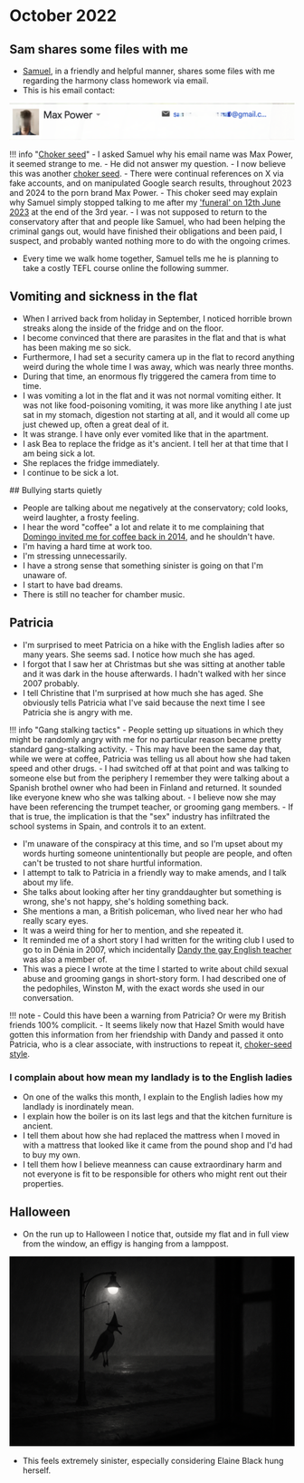 # October 2022

## Sam shares some files with me

- [Samuel](september.md#harmony), in a friendly and helpful manner, shares some files with me regarding the harmony class homework via email.
- This is his email contact:

![Samuel's email](../../content/images/max-power.png)

!!! info "[Choker seed](march.md#planting-the-choker-seeds)"
    - I asked Samuel why his email name was Max Power, it seemed strange to me.
    - He did not answer my question.
    - I now believe this was another [choker seed](march.md#planting-the-choker-seeds).
    - There were continual references on X via fake accounts, and on manipulated Google search results, throughout 2023 and 2024 to the porn brand Max Power.
    - This choker seed may explain why Samuel simply stopped talking to me after my ['funeral' on 12th June 2023](../2023/june.md#monday-12th-june-2023) at the end of the 3rd year. 
    - I was not supposed to return to the conservatory after that and people like Samuel, who had been helping the criminal gangs out, would have finished their obligations and been paid, I suspect, and probably wanted nothing more to do with the ongoing crimes.

- Every time we walk home together, Samuel tells me he is planning to take a costly TEFL course online the following summer.

## Vomiting and sickness in the flat

- When I arrived back from holiday in September, I noticed horrible brown streaks along the inside of the fridge and on the floor.
- I become convinced that there are parasites in the flat and that is what has been making me so sick.
- Furthermore, I had set a security camera up in the flat to record anything weird during the whole time I was away, which was nearly three months.
- During that time, an enormous fly triggered the camera from time to time.
- I was vomiting a lot in the flat and it was not normal vomiting either. It was not like food-poisoning vomiting, it was more like anything I ate just sat in my stomach, digestion not starting at all, and it would all come up just chewed up, often a great deal of it. 
- It was strange. I have only ever vomited like that in the apartment.
- I ask Bea to replace the fridge as it's ancient. I tell her at that time that I am being sick a lot.
- She replaces the fridge immediately.
- I continue to be sick a lot.

## Bullying starts quietly

- People are talking about me negatively at the conservatory; cold looks, weird laughter, a frosty feeling.
- I hear the word "coffee" a lot and relate it to me complaining that [Domingo invited me for coffee back in 2014](../early-years/2014.md#he-gets-to-me), and he shouldn't have.
- I'm having a hard time at work too.
- I'm stressing unnecessarily.
- I have a strong sense that something sinister is going on that I'm unaware of. 
- I start to have bad dreams.
- There is still no teacher for chamber music.

## Patricia

- I'm surprised to meet Patricia on a hike with the English ladies after so many years. She seems sad. I notice how much she has aged.
- I forgot that I saw her at Christmas but she was sitting at another table and it was dark in the house afterwards. I hadn't walked with her since 2007 probably.
- I tell Christine that I'm surprised at how much she has aged. She obviously tells Patricia what I've said because the next time I see Patricia she is angry with me.

!!! info "Gang stalking tactics"
    - People setting up situations in which they might be randomly angry with me for no particular reason became pretty standard gang-stalking activity.
    - This may have been the same day that, while we were at coffee, Patricia was telling us all about how she had taken speed and other drugs.
    - I had switched off at that point and was talking to someone else but from the periphery I remember they were talking about a Spanish brothel owner who had been in Finland and returned. It sounded like everyone knew who she was talking about.
    - I believe now she may have been referencing the trumpet teacher, or grooming gang members.
    - If that is true, the implication is that the "sex" industry has infiltrated the school systems in Spain, and controls it to an extent.

- I'm unaware of the conspiracy at this time, and so I'm upset about my words hurting someone unintentionally but people are people, and often can't be trusted to not share hurtful information.
- I attempt to talk to Patricia in a friendly way to make amends, and I talk about my life.
- She talks about looking after her tiny granddaughter but something is wrong, she's not happy, she's holding something back.
- She mentions a man, a British policeman, who lived near her who had really scary eyes.
- It was a weird thing for her to mention, and she repeated it. 
- It reminded me of a short story I had written for the writing club I used to go to in Dénia in 2007, which incidentally [Dandy the gay English teacher](../early-years/2013.md#the-gays-leave-suddenly) was also a member of.
- This was a piece I wrote at the time I started to write about child sexual abuse and grooming gangs in short-story form. I had described one of the pedophiles, Winston M, with the exact words she used in our conversation.

!!! note
    - Could this have been a warning from Patricia? Or were my British friends 100% complicit.
    - It seems likely now that Hazel Smith would have gotten this information from her friendship with Dandy and passed it onto Patricia, who is a clear associate, with instructions to repeat it, [choker-seed style](march.md#planting-the-choker-seeds). 

### I complain about how mean my landlady is to the English ladies

- On one of the walks this month, I explain to the English ladies how my landlady is inordinately mean.
- I explain how the boiler is on its last legs and that the kitchen furniture is ancient.
- I tell them about how she had replaced the mattress when I moved in with a mattress that looked like it came from the pound shop and I'd had to buy my own.
- I tell them how I believe meanness can cause extraordinary harm and not everyone is fit to be responsible for others who might rent out their properties.

## Halloween

- On the run up to Halloween I notice that, outside my flat and in full view from the window, an effigy is hanging from a lamppost. 

![Effigy](../../content/images/threats/effigy-2.png)

- This feels extremely sinister, especially considering Elaine Black hung herself.
